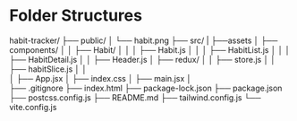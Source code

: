 # Folder Structures

habit-tracker/
├── public/
│   └── habit.png
├── src/
|   ├──assets
│   ├── components/
│   │   ├── Habit/
│   │   │   ├── Habit.js
│   │   │   ├── HabitList.js
│   │   │   ├── HabitDetail.js
│   │   ├── Header.js
│   ├── redux/
│   │   ├── store.js
│   │   ├── habitSlice.js
│   │   
│   ├── App.jsx
│   ├── index.css
│   ├── main.jsx
│   
├── .gitignore
├── index.html
├── package-lock.json
├── package.json
├── postcss.config.js
├── README.md
├── tailwind.config.js
└── vite.config.js
